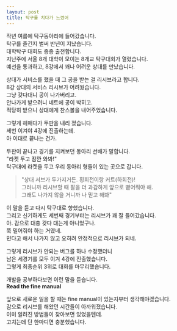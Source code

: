 ```yaml
---
layout: post
title: 탁구를 치다가 느꼈어
---
```


작년 여름에 탁구동아리에 들어갔습니다.  
탁구를 즐긴지 벌써 반년이 지났습니다.  
대학탁구 대회도 종종 출전합니다.  
지난주에 서울 8개 대학이 모이는 8개교 탁구대회가 열렸습니다.  
예선을 통과하고, 8강에서 꽤나 어려운 상대를 만났습니다.

상대가 서비스를 했을 때 그 공을 받는 걸 리시브라고 합니다.  
8강 상대의 서비스 리시브가 어려웠습니다.  
그냥 갖다대니 공이 나가버리고.  
안나가게 받으려니 네트에 공이 박히고.  
적당히 받으니 상대에게 찬스볼을 내어주었습니다. 

그렇게 헤매다가 두판을 내리 졌습니다.  
세번 이겨야 4강에 진출하는데.  
아 이대로 끝나는 건가.

두판이 끝나고 경기를 지켜보던 동아리 선배가 말합니다.  
"라켓 두고 잠깐 와봐!"  
탁구대에 라켓을 두고 우리 동아리 형들이 있는 곳으로 갑니다.  
> "상대 서브가 두가지거든. 횡회전이랑 커트(하회전)!  
> 그러니까 리시브할 때 팔을 더 과감하게 앞으로 뻗어줘야 해.  
> 그래도 나가지 않을 거니까 나 믿고 해봐"  

이 말을 듣고 다시 탁구대로 향했습니다.  
그리고 신기하게도 세번째 경기부터는 리시브가 꽤 잘 들어갔습니다.  
아. 감으로 대충 갖다 대는게 아니었구나.  
쭉 밀어줘야 하는 거였네.  
민다고 해서 나가지 않고 오히려 안정적으로 리시브가 되네.

그렇게 리시브가 안되는 버그를 하나 수정했더니  
남은 세경기를 모두 이겨 4강에 진출했습니다.  
그렇게 최종순위 3위로 대회를 마무리했습니다.  

개발을 공부하다보면 이런 말을 듣습니다.  
**Read the fine manual**

앞으로 새로운 일을 할 때는 fine manual이 있는지부터 생각해야겠습니다.  
감으로 리시브를 해왔던 시간들이 아까워졌습니다.  
이미 알려진 방법들이 찾아보면 있었을텐데.  
고치는데 단 한마디면 충분했습니다.
